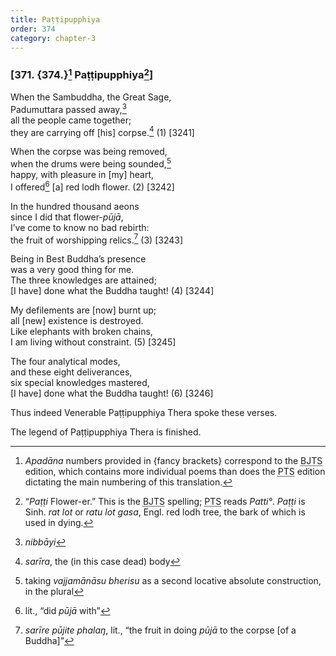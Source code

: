 ```yaml
---
title: Paṭṭipupphiya
order: 374
category: chapter-3
---
```


### \[371. {374.}[^1] Paṭṭipupphiya[^2]\]

When the Sambuddha, the Great Sage,  
Padumuttara passed away,[^3]  
all the people came together;  
they are carrying off \[his\] corpse.[^4] (1) \[3241\]

When the corpse was being removed,  
when the drums were being sounded,[^5]  
happy, with pleasure in \[my\] heart,  
I offered[^6] \[a\] red lodh flower. (2) \[3242\]

In the hundred thousand aeons  
since I did that flower-*pūjā*,  
I’ve come to know no bad rebirth:  
the fruit of worshipping relics.[^7] (3) \[3243\]

Being in Best Buddha’s presence  
was a very good thing for me.  
The three knowledges are attained;  
\[I have\] done what the Buddha taught! (4) \[3244\]

My defilements are \[now\] burnt up;  
all \[new\] existence is destroyed.  
Like elephants with broken chains,  
I am living without constraint. (5) \[3245\]

The four analytical modes,  
and these eight deliverances,  
six special knowledges mastered,  
\[I have\] done what the Buddha taught! (6) \[3246\]

Thus indeed Venerable Paṭṭipupphiya Thera spoke these verses.

The legend of Paṭṭipupphiya Thera is finished.

[^1]: *Apadāna* numbers provided in {fancy brackets} correspond to the <abbr title="Buddha Jayanthi Tripitaka Series">BJTS</abbr> edition, which contains more individual poems than does the <abbr title="Pali Text Society">PTS</abbr> edition dictating the main numbering of this translation.

[^2]: “*Paṭṭi* Flower-er.” This is the <abbr title="Buddha Jayanthi Tripitaka Series">BJTS</abbr> spelling; <abbr title="Pali Text Society">PTS</abbr> reads *Patti°*. *Paṭṭi* is Sinh. *rat lot* or *ratu lot gasa*, Engl. red lodh tree, the bark of which is used in dying.

[^3]: *nibbāyi*

[^4]: *sarīra*, the (in this case dead) body

[^5]: taking *vajjamānāsu bherisu* as a second locative absolute construction, in the plural

[^6]: lit., “did *pūjā* with”

[^7]: *sarīre pūjite phalaŋ*, lit., “the fruit in doing *pūjā* to the corpse \[of a Buddha\]”
